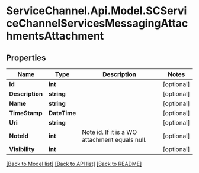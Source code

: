 # ServiceChannel.Api.Model.SCServiceChannelServicesMessagingAttachmentsAttachment

## Properties

Name | Type | Description | Notes
------------ | ------------- | ------------- | -------------
**Id** | **int** |  | [optional] 
**Description** | **string** |  | [optional] 
**Name** | **string** |  | [optional] 
**TimeStamp** | **DateTime** |  | [optional] 
**Uri** | **string** |  | [optional] 
**NoteId** | **int** | Note id. If it is a WO attachment equals null. | [optional] 
**Visibility** | **int** |  | [optional] 

[[Back to Model list]](../README.md#documentation-for-models) [[Back to API list]](../README.md#documentation-for-api-endpoints) [[Back to README]](../README.md)

